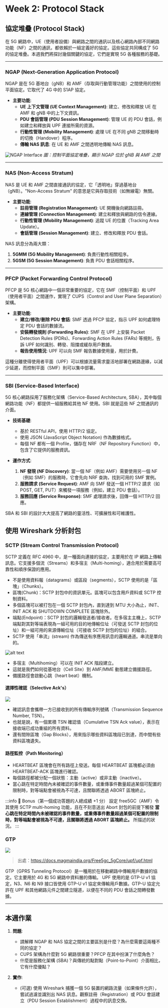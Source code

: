 # Week 2: Protocol Stack

## 協定堆疊 (Protocol Stack)

在 5G 網路中，UE（使用者設備）與網路之間的通訊以及核心網路內部不同網路功能（NF）之間的通訊，都依賴於一組定義好的協定。這些協定共同構成了 5G 的協定堆疊。本週我們將探討幾個關鍵的協定，它們是實現 5G 各種服務的基礎。

---

### NGAP (Next-Generation Application Protocol)

NGAP 是在 5G 基地台（gNB）和 AMF（存取與行動管理功能）之間使用的控制平面協定。它取代了 4G 中的 S1AP 協定。

- **主要功能**:
    - **UE 上下文管理 (UE Context Management)**: 建立、修改和釋放 UE 在 AMF 和 gNB 中的上下文資訊。
    - **PDU 會話管理 (PDU Session Management)**: 管理 UE 的 PDU 會話，例如建立和釋放與 UPF 連接所需的資源。
    - **行動性管理 (Mobility Management)**: 處理 UE 在不同 gNB 之間移動時的切換（Handover）程序。
    - **傳輸 NAS 訊息**: 在 UE 和 AMF 之間透明地傳輸 NAS 訊息。

![NGAP Interface](https://www.researchgate.net/profile/Walter-Feess/publication/338822566/figure/fig2/AS:851882912841728@1580117925433/5G-System-control-plane-and-user-plane-protocol-stacks-The-control-plane-protocol-stack.jpg)
*圖：控制平面協定堆疊，顯示 NGAP 位於 gNB 與 AMF 之間*

---

### NAS (Non-Access Stratum)

NAS 是 UE 和 AMF 之間直接通訊的協定，它「透明地」穿過基地台（gNB）。"Non-Access Stratum" 的意思是它與存取技術（如無線電）無關。

- **主要功能**:
    - **註冊管理 (Registration Management)**: UE 開機後向網路註冊。
    - **連線管理 (Connection Management)**: 建立和釋放與網路的信令連線。
    - **行動性管理 (Mobility Management)**: 追蹤 UE 的位置（Tracking Area Update）。
    - **會話管理 (Session Management)**: 建立、修改和釋放 PDU 會話。

NAS 訊息分為兩大類：
1.  **5GMM (5G Mobility Management)**: 負責行動性相關程序。
2.  **5GSM (5G Session Management)**: 負責 PDU 會話相關程序。

---

### PFCP (Packet Forwarding Control Protocol)

PFCP 是 5G 核心網路中一個非常重要的協定，它在 SMF（控制平面）和 UPF（使用者平面）之間運作，實現了 CUPS（Control and User Plane Separation）架構。

- **主要功能**:
    - **建立/修改/刪除 PDU 會話**: SMF 透過 PFCP 協定，指示 UPF 如何處理特定 PDU 會話的數據流。
    - **安裝轉發規則 (Forwarding Rules)**: SMF 在 UPF 上安裝 Packet Detection Rules (PDRs)、Forwarding Action Rules (FARs) 等規則，告訴 UPF 如何識別、轉發、阻擋或緩存用戶數據。
    - **報告使用情況**: UPF 可以向 SMF 報告數據使用量，用於計費。

這種分離使得使用者平面（UPF）可以根據流量需求靈活地部署在網路邊緣，以減少延遲，而控制平面（SMF）則可以集中部署。

---

### SBI (Service-Based Interface)

5G 核心網路採用了服務化架構（Service-Based Architecture, SBA），其中每個網路功能（NF）都提供一組服務給其他 NF 使用。SBI 就是這些 NF 之間通訊的介面。

- **技術基礎**:
    - 基於 RESTful API，使用 HTTP/2 協定。
    - 使用 JSON (JavaScript Object Notation) 作為數據格式。
    - 每個 NF 都有一個 Profile，儲存在 NRF（NF Repository Function）中，包含了它提供的服務資訊。

- **運作方式**:
    1.  **NF 發現 (NF Discovery)**: 當一個 NF（例如 AMF）需要使用另一個 NF（例如 SMF）的服務時，它會先向 NRF 查詢，找到可用的 SMF 實例。
    2.  **服務請求 (Service Request)**: AMF 向 SMF 發送一個 HTTP/2 請求（如 POST, GET, PUT）來觸發一項服務（例如，建立 PDU 會話）。
    3.  **服務回應 (Service Response)**: SMF 處理請求後，回傳一個 HTTP/2 回應。

SBA 和 SBI 的設計大大提高了網路的靈活性、可擴展性和可維護性。

## 使用 Wireshark 分析封包

### SCTP (Stream Control Transmission Protocol)

SCTP 定義在 RFC 4960 中，是一種面向連接的協定，主要用於在 IP 網路上傳輸訊息。它支援多個流（Streams）和多宿主（Multi-homing），適合用於需要高可靠性和順序保證的應用。
- 不是使用資料報（datagrams）或區段（segments），SCTP 使用的是「區塊」（Chunks）。
- 區塊(Chunk)：SCTP 封包中的資訊單元。區塊可以包含用戶資料或 SCTP 控制資料。
- 多個區塊可以被打包在一個 SCTP 封包內，直到達到 MTU 大小為止，INIT、INIT ACK 和 SHUTDOWN COMPLETE 區塊除外。
- 端點(Endpoint)：SCTP 封包的邏輯發送者/接收者。在多宿主主機上，SCTP 端點對其對等端表現為一組可用的目的地傳輸位址（可發送 SCTP 封包的位址）和一組可用的來源傳輸位址（可接收 SCTP 封包的位址）的組合。
- SCTP 使用「串流」(stream) 作為傳送有序應用訊息的邏輯通道。串流是單向的。

![alt text](./assets/2-1.png)

- 多宿主（Multihoming）可以在 INIT ACK 階段建立。
- 這就是我們如何從基地台（Cell Site）到 AMF/MME 動態建立備援路徑。
- 備援路徑會啟動心跳（heart beat）機制。

#### 選擇性確認（Selective Ack's）

![](./assets/2-2.png)

- 確認訊息會攜帶一方已接收到的所有傳輸序列號碼（Transmission Sequence Number, TSN）。
- 也就是說，有一個累積 TSN 確認值（Cumulative TSN Ack value），表示在接收端已成功重組的所有資料。
- 還有間隙區塊（Gap Blocks），用來指示哪些資料區塊段已到達，而中間有些資料區塊遺失。

#### 路徑監控（Path Monitoring）
- HEARTBEAT 區塊會在所有路徑上發送。每個 HEARTBEAT 區塊都必須由 HEARTBEAT-ACK 區塊進行確認。
- 每個路徑都被分配一個狀態：主動（active）或非主動（inactive）。
- 當心跳在特定時間內未被確認的事件數量，或重傳事件數量超過某個可配置的限制時，對等端點會被視為不可達，且關聯將透過 ABORT 區塊終止。

:::info
🤔 Bonus（第一個成功答題的人總成績 +1 分）
設定 free5GC（AMF）令其使用 SCTP multi-homing 功能，且在不刻意送出 Abort 封包的前提下觸發 **當心跳在特定時間內未被確認的事件數量，或重傳事件數量超過某個可配置的限制時，對等端點會被視為不可達，且關聯將透過 ABORT 區塊終止。** 所描述的狀況。
:::

### GTP

![](./assets/2-3.png)
> 出處：https://docs.magmaindia.org/Free5gc_5gCore/upf/upf.html

GTP（GPRS Tunneling Protocol）是一種用於在移動網路中傳輸用戶數據的協定。它主要用於 4G 和 5G 網路中資料層的傳輸。
UPF 使用的是 GTP-U v1 協定，N3、N6 和 N9 接口皆使用 GTP-U v1 協定來傳輸用戶數據。GTP-U 協定允許在 UPF 和其他網路元件之間建立隧道，以便在不同的 PDU 會話之間轉發數據。

---

## 本週作業

1.  **問題**:
    - 請解釋 NGAP 和 NAS 協定之間的主要區別是什麼？為什麼需要這兩種不同的協定？
    - CUPS 架構為什麼對 5G 網路很重要？PFCP 在其中扮演了什麼角色？
    - 什麼是服務化架構 (SBA)？與傳統的點對點（Point-to-Point）介面相比，它有什麼優點？

2.  **實作**:
    - (可選) 使用 Wireshark 捕獲一個 5G 裝置的網路流量（如果條件允許），嘗試過濾並識別出 NAS 訊息。觀察註冊（Registration）或 PDU 會話建立（PDU Session Establishment）過程中的訊息交換。
